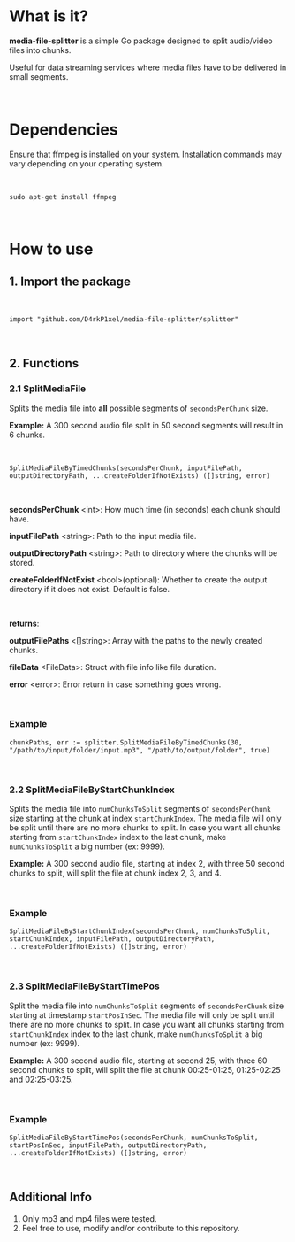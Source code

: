 # What is it?
**media-file-splitter** is a simple Go package designed to split audio/video files into chunks.

Useful for data streaming services where media files have to be delivered in small segments.

<br/>

# Dependencies
Ensure that ffmpeg is installed on your system. Installation commands may vary depending on your operating system.

<br/>

`sudo apt-get install ffmpeg`

<br/>

# How to use
## 1. Import the package

<br/>

`import "github.com/D4rkP1xel/media-file-splitter/splitter"`

<br/>


## 2. Functions

### 2.1 SplitMediaFile

Splits the media file into **all** possible segments of `secondsPerChunk` size.

**Example:** A 300 second audio file split in 50 second segments will result in 6 chunks.

<br/>
   
`SplitMediaFileByTimedChunks(secondsPerChunk, inputFilePath, outputDirectoryPath, ...createFolderIfNotExists) ([]string, error)`

<br/>

**secondsPerChunk** \<int>: How much time (in seconds) each chunk should have.

**inputFilePath** \<string>: Path to the input media file.

**outputDirectoryPath** \<string>: Path to directory where the chunks will be stored.

**createFolderIfNotExist** \<bool>(optional): Whether to create the output directory if it does not exist. Default is false.

<br/>

**returns**:

**outputFilePaths** \<[]string>: Array with the paths to the newly created chunks.

**fileData** \<FileData>: Struct with file info like file duration.

**error** \<error>: Error return in case something goes wrong.

<br/>

### Example

`chunkPaths, err := splitter.SplitMediaFileByTimedChunks(30, "/path/to/input/folder/input.mp3", "/path/to/output/folder", true)`

<br/>

### 2.2 SplitMediaFileByStartChunkIndex

Splits the media file into `numChunksToSplit` segments of `secondsPerChunk` size starting at the chunk at index `startChunkIndex`.
The media file will only be split until there are no more chunks to split. In case you want all chunks starting from `startChunkIndex` index to the last chunk, make `numChunksToSplit` a big number (ex: 9999).

**Example:** A 300 second audio file, starting at index 2, with three 50 second chunks to split, will split the file at chunk index 2, 3, and 4.

<br/>

### Example
   
`SplitMediaFileByStartChunkIndex(secondsPerChunk, numChunksToSplit, startChunkIndex, inputFilePath, outputDirectoryPath, ...createFolderIfNotExists) ([]string, error)`

<br/>

### 2.3 SplitMediaFileByStartTimePos

Split the media file into `numChunksToSplit` segments of `secondsPerChunk` size starting at timestamp `startPosInSec`.
The media file will only be split until there are no more chunks to split. In case you want all chunks starting from `startChunkIndex` index to the last chunk, make `numChunksToSplit` a big number (ex: 9999).

**Example:** A 300 second audio file, starting at second 25, with three 60 second chunks to split, will split the file at chunk 00:25-01:25, 01:25-02:25 and 02:25-03:25.

<br/>

### Example
   
`SplitMediaFileByStartTimePos(secondsPerChunk, numChunksToSplit, startPosInSec, inputFilePath, outputDirectoryPath, ...createFolderIfNotExists) ([]string, error)`

<br/>


## Additional Info

1. Only mp3 and mp4 files were tested.
2. Feel free to use, modify and/or contribute to this repository.
